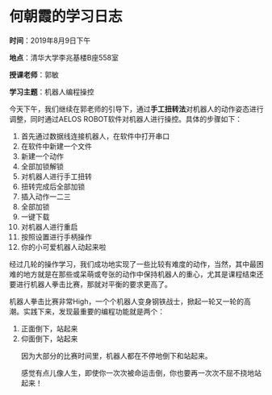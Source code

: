 # 何朝霞的学习日志

**时间**：2019年8月9日下午

**地点**：清华大学李兆基楼B座558室

**授课老师**：郭敏

**学习主题**：机器人编程操控

今天下午，我们继续在郭老师的引导下，通过**手工扭转法**对机器人的动作姿态进行调整，同时通过AELOS ROBOT软件对机器人进行操控。具体的步骤如下：

<ol>
<li>首先通过数据线连接机器人，在软件中打开串口</li>
<li>在软件中新建一个文件</li>
<li>新建一个动作</li>
<li>全部加锁解锁</li>
<li>对机器人进行手工扭转</li>
<li>扭转完成后全部加锁</li>
<li>插入动作一二三</li>
<li>全部加锁</li>
<li>一键下载</li>
<li>对机器人进行重启</li>
<li>按照设置进行手柄操作</li>
<li>你的小可爱机器人动起来啦</li>
</ol>

经过几轮的操作学习，我们成功地实现了一些比较有难度的动作，当然，其中最困难的地方就是在那些或呆萌或夸张的动作中保持机器人的重心，尤其是课程结束还要进行机器人拳击比赛，那就对平衡的要求更高了。

机器人拳击比赛非常High，一个个机器人变身钢铁战士，掀起一轮又一轮的高潮。实践下来，发现最重要的编程功能就是两个：

<ol>
<li>正面倒下，站起来</li>
<li>仰面倒下，站起来</li>

因为大部分的比赛时间里，机器人都在不停地倒下和站起来。

感觉有点儿像人生，即使你一次次被命运击倒，你也要再一次次不屈不挠地站起来！
